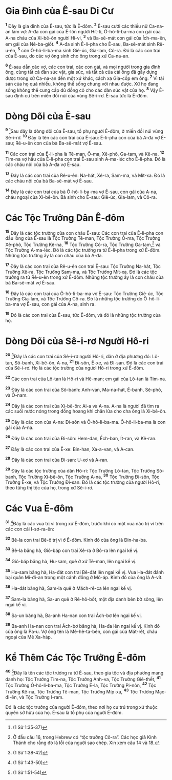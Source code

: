 # Gia Đình của Ê-sau Di Cư
<sup><b>1</b></sup> Đây là gia đình của Ê-sau, tức là Ê-đôm. <sup><b>2</b></sup> Ê-sau cưới các thiếu nữ Ca-na-an làm vợ: A-đa con gái của Ê-lôn người Hít-ti, Ô-hô-li-ba-ma con gái của A-na cháu của Xi-bê-ôn người Hi-vi, <sup><b>3</b></sup> và Ba-sê-mát con gái của Ích-ma-ên, em gái của Nê-ba-giốt. <sup><b>4</b></sup> A-đa sinh Ê-li-pha cho Ê-sau, Ba-sê-mát sinh Rê-u-ên, <sup><b>5</b></sup> còn Ô-hô-li-ba-ma sinh Giê-úc, Gia-lam, Cô-ra. Đó là các con trai của Ê-sau, do các vợ ông sinh cho ông trong xứ Ca-na-an.

<sup><b>6</b></sup> Ê-sau dẫn các vợ, các con trai, các con gái, và mọi người trong gia đình ông, cùng tất cả đàn súc vật, gia súc, và tất cả của cải ông đã gây dựng được trong xứ Ca-na-an đến một xứ khác, cách xa Gia-cốp em ông. <sup><b>7</b></sup> Vì tài sản của họ quá nhiều, không thể sống chung với nhau được. Xứ họ đang sống không thể cung cấp đủ đồng cỏ cho các đàn súc vật của họ. <sup><b>8</b></sup> Vậy Ê-sau định cư trên miền đồi núi của vùng Sê-i-rơ. Ê-sau tức là Ê-đôm.

# Dòng Dõi của Ê-sau
<sup><b>9</b></sup> [^1@-931c56dd-8b79-40a9-9a31-3e7f213c163d]Sau đây là dòng dõi của Ê-sau, tổ phụ người Ê-đôm, ở miền đồi núi vùng Sê-i-rơ. <sup><b>10</b></sup> Đây là tên các con trai của Ê-sau: Ê-li-pha con của bà A-đa vợ Ê-sau; Rê-u-ên con của bà Ba-sê-mát vợ Ê-sau.

<sup><b>11</b></sup> Các con trai của Ê-li-pha là Tê-man, Ô-ma, Xê-phô, Ga-tam, và Kê-na. <sup><b>12</b></sup> Tim-na vợ hầu của Ê-li-pha con trai Ê-sau sinh A-ma-léc cho Ê-li-pha. Đó là các cháu nội của bà A-đa vợ Ê-sau.

<sup><b>13</b></sup> Đây là các con trai của Rê-u-ên: Na-hát, Xê-ra, Sam-ma, và Mít-xa. Đó là các cháu nội của bà Ba-sê-mát vợ Ê-sau.

<sup><b>14</b></sup> Đây là các con trai của bà Ô-hô-li-ba-ma vợ Ê-sau, con gái của A-na, cháu ngoại của Xi-bê-ôn. Bà sinh cho Ê-sau: Giê-úc, Gia-lam, và Cô-ra.

# Các Tộc Trưởng Dân Ê-đôm
<sup><b>15</b></sup> Đây là các tộc trưởng của con cháu Ê-sau: Các con trai của Ê-li-pha con đầu lòng của Ê-sau là Tộc Trưởng Tê-man, Tộc Trưởng Ô-ma, Tộc Trưởng Xê-phô, Tộc Trưởng Kê-na, <sup><b>16</b></sup> Tộc Trưởng Cô-ra, Tộc Trưởng Ga-tam,[^1-931c56dd-8b79-40a9-9a31-3e7f213c163d] và Tộc Trưởng A-ma-léc. Đó là các tộc trưởng ra từ Ê-li-pha trong xứ Ê-đôm. Những tộc trưởng ấy là con cháu của bà A-đa.

<sup><b>17</b></sup> Đây là các con trai của Rê-u-ên con trai Ê-sau: Tộc Trưởng Na-hát, Tộc Trưởng Xê-ra, Tộc Trưởng Sam-ma, và Tộc Trưởng Mít-xa. Đó là các tộc trưởng ra từ Rê-u-ên trong xứ Ê-đôm. Những tộc trưởng ấy là con cháu của bà Ba-sê-mát vợ Ê-sau.

<sup><b>18</b></sup> Đây là các con trai của Ô-hô-li-ba-ma vợ Ê-sau: Tộc Trưởng Giê-úc, Tộc Trưởng Gia-lam, và Tộc Trưởng Cô-ra. Đó là những tộc trưởng do Ô-hô-li-ba-ma vợ Ê-sau, con gái của A-na, sinh ra.

<sup><b>19</b></sup> Đó là các con trai của Ê-sau, tức Ê-đôm, và đó là những tộc trưởng của họ.

# Dòng Dõi của Sê-i-rơ Người Hô-ri
<sup><b>20</b></sup> [^2@-931c56dd-8b79-40a9-9a31-3e7f213c163d]Đây là các con trai của Sê-i-rơ người Hô-ri, dân ở địa phương đó: Lô-tan, Sô-banh, Xi-bê-ôn, A-na, <sup><b>21</b></sup> Đi-sôn, Ê-xe, và Đi-san. Đó là các con trai của Sê-i-rơ. Họ là các tộc trưởng của người Hô-ri trong xứ Ê-đôm.

<sup><b>22</b></sup> Các con trai của Lô-tan là Hô-ri và Hê-man; em gái của Lô-tan là Tim-na.

<sup><b>23</b></sup> Đây là các con trai của Sô-banh: Anh-van, Ma-na-hát, Ê-banh, Sê-phô, và Ô-nam.

<sup><b>24</b></sup> Đây là các con trai của Xi-bê-ôn: Ai-a và A-na. A-na là người đã tìm ra các suối nước nóng trong đồng hoang khi chăn lừa cho cha ông là Xi-bê-ôn.

<sup><b>25</b></sup> Đây là các con của A-na: Đi-sôn và Ô-hô-li-ba-ma. Ô-hô-li-ba-ma là con gái của A-na.

<sup><b>26</b></sup> Đây là các con trai của Đi-sôn: Hem-đan, Ếch-ban, Ít-ran, và Kê-ran.

<sup><b>27</b></sup> Đây là các con trai của Ê-xe: Bin-han, Xa-a-van, và A-can.

<sup><b>28</b></sup> Đây là các con trai của Đi-san: U-xơ và A-ran.

<sup><b>29</b></sup> Đây là các tộc trưởng của dân Hô-ri: Tộc Trưởng Lô-tan, Tộc Trưởng Sô-banh, Tộc Trưởng Xi-bê-ôn, Tộc Trưởng A-na, <sup><b>30</b></sup> Tộc Trưởng Đi-sôn, Tộc Trưởng Ê-xe, và Tộc Trưởng Đi-san. Đó là các tộc trưởng của người Hô-ri, theo từng thị tộc của họ, trong xứ Sê-i-rơ.

# Các Vua Ê-đôm
<sup><b>31</b></sup> [^3@-931c56dd-8b79-40a9-9a31-3e7f213c163d]Đây là các vua trị vì trong xứ Ê-đôm, trước khi có một vua nào trị vì trên các con cái I-sơ-ra-ên:

<sup><b>32</b></sup> Bê-la con trai Bê-ô trị vì ở Ê-đôm. Kinh đô của ông là Đin-ha-ba.

<sup><b>33</b></sup> Bê-la băng hà, Giô-báp con trai Xê-ra ở Bô-ra lên ngai kế vị.

<sup><b>34</b></sup> Giô-báp băng hà, Hu-sam, quê ở xứ Tê-man, lên ngai kế vị.

<sup><b>35</b></sup> Hu-sam băng hà, Ha-đát con trai Bê-đát lên ngai kế vị. Vua Ha-đát đánh bại quân Mi-đi-an trong một cánh đồng ở Mô-áp. Kinh đô của ông là A-vít.

<sup><b>36</b></sup> Ha-đát băng hà, Sam-la quê ở Mách-rê-ca lên ngai kế vị.

<sup><b>37</b></sup> Sam-la băng hà, Sa-un quê ở Rê-hô-bốt, một địa danh bên bờ sông, lên ngai kế vị.

<sup><b>38</b></sup> Sa-un băng hà, Ba-anh Ha-nan con trai Ách-bơ lên ngai kế vị.

<sup><b>39</b></sup> Ba-anh Ha-nan con trai Ách-bơ băng hà, Ha-đa lên ngai kế vị. Kinh đô của ông là Pa-u. Vợ ông tên là Mê-hê-ta-bên, con gái của Mát-rết, cháu ngoại của Mê Xa-háp.

# Kể Thêm Các Tộc Trưởng Ê-đôm
<sup><b>40</b></sup> [^4@-931c56dd-8b79-40a9-9a31-3e7f213c163d]Đây là tên các tộc trưởng ra từ Ê-sau, theo gia tộc và địa phương mang danh họ: Tộc Trưởng Tim-na, Tộc Trưởng Anh-va, Tộc Trưởng Giê-thết, <sup><b>41</b></sup> Tộc Trưởng Ô-hô-li-ba-ma, Tộc Trưởng Ê-la, Tộc Trưởng Pi-nôn, <sup><b>42</b></sup> Tộc Trưởng Kê-na, Tộc Trưởng Tê-man, Tộc Trưởng Míp-xa, <sup><b>43</b></sup> Tộc Trưởng Mạc-đi-ên, và Tộc Trưởng I-ram.

Đó là các tộc trưởng của người Ê-đôm, theo nơi họ cư trú trong xứ thuộc quyền sở hữu của họ. Ê-sau là tổ phụ của người Ê-đôm.

[^1-931c56dd-8b79-40a9-9a31-3e7f213c163d]: Ở đầu câu 16, trong Hebrew có “tộc trưởng Cô-ra”. Các học giả Kinh Thánh cho rằng đó là lỗi của người sao chép. Xin xem câu 14 và 18.
[^1@-931c56dd-8b79-40a9-9a31-3e7f213c163d]: (1 Sử 1:35-37)
[^2@-931c56dd-8b79-40a9-9a31-3e7f213c163d]: (1 Sử 1:38-42)
[^3@-931c56dd-8b79-40a9-9a31-3e7f213c163d]: (1 Sử 1:43-50)
[^4@-931c56dd-8b79-40a9-9a31-3e7f213c163d]: (1 Sử 1:51-54)